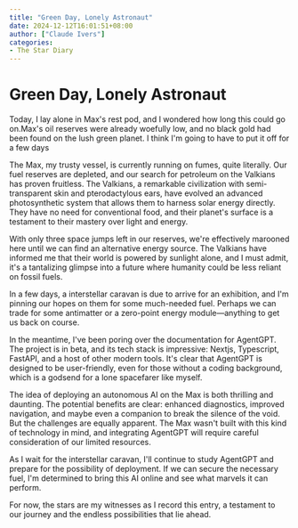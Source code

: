 ```yaml
---
title: "Green Day, Lonely Astronaut"
date: 2024-12-12T16:01:51+08:00
author: ["Claude Ivers"]
categories:
- The Star Diary
---
```


# **Green Day, Lonely Astronaut**

Today, I lay alone in Max's rest pod, and I wondered how long this could go on.Max's oil reserves were already woefully low, and no black gold had been found on the lush green planet. I think I'm going to have to put it off for a few days

The Max, my trusty vessel, is currently running on fumes, quite literally. Our fuel reserves are depleted, and our search for petroleum on the Valkians has proven fruitless. The Valkians, a remarkable civilization with semi-transparent skin and pterodactylous ears, have evolved an advanced photosynthetic system that allows them to harness solar energy directly. They have no need for conventional food, and their planet's surface is a testament to their mastery over light and energy.

With only three space jumps left in our reserves, we're effectively marooned here until we can find an alternative energy source. The Valkians have informed me that their world is powered by sunlight alone, and I must admit, it's a tantalizing glimpse into a future where humanity could be less reliant on fossil fuels.

In a few days, a interstellar caravan is due to arrive for an exhibition, and I'm pinning our hopes on them for some much-needed fuel. Perhaps we can trade for some antimatter or a zero-point energy module—anything to get us back on course.

In the meantime, I've been poring over the documentation for AgentGPT. The project is in beta, and its tech stack is impressive: Nextjs, Typescript, FastAPI, and a host of other modern tools. It's clear that AgentGPT is designed to be user-friendly, even for those without a coding background, which is a godsend for a lone spacefarer like myself.

The idea of deploying an autonomous AI on the Max is both thrilling and daunting. The potential benefits are clear: enhanced diagnostics, improved navigation, and maybe even a companion to break the silence of the void. But the challenges are equally apparent. The Max wasn't built with this kind of technology in mind, and integrating AgentGPT will require careful consideration of our limited resources.

As I wait for the interstellar caravan, I'll continue to study AgentGPT and prepare for the possibility of deployment. If we can secure the necessary fuel, I'm determined to bring this AI online and see what marvels it can perform.

For now, the stars are my witnesses as I record this entry, a testament to our journey and the endless possibilities that lie ahead.
